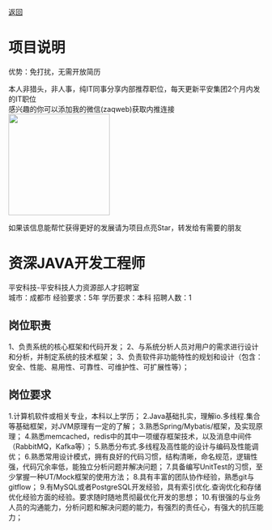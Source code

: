 [返回](../../)

# 项目说明

优势：免打扰，无需开放简历

本人非猎头，非人事，纯IT同事分享内部推荐职位，每天更新平安集团2个月内发的IT职位  
感兴趣的你可以添加我的微信(zaqweb)获取内推连接  
<img src="https://github.com/zaqweb/PA-IT-JOBS/blob/master/WechatICode.jpeg"  height="200" width="200">

如果该信息能帮忙获得更好的发展请为项目点亮Star，转发给有需要的朋友

# 资深JAVA开发工程师
平安科技-平安科技人力资源部人才招聘室  
城市：成都市 经验要求：5年 学历要求：本科  招聘人数：1

## 岗位职责
1、负责系统的核心框架和代码开发；
2、与系统分析人员对用户的需求进行设计和分析，并制定系统的技术框架；
3、负责软件非功能特性的规划和设计（包含：安全、性能、易用性、可靠性、可维护性、可扩展性等）；

## 岗位要求
1.计算机软件或相关专业，本科以上学历；
2.Java基础扎实，理解io.多线程.集合等基础框架，对JVM原理有一定的了解；
3.熟悉Spring/Mybatis/框架，及实现原理；
4.熟悉memcached，redis中的其中一项缓存框架技术，以及消息中间件（RabbitMQ，Kafka等）；
5.熟悉分布式.多线程及高性能的设计与编码及性能调优；
6.熟悉常用设计模式，拥有良好的代码习惯，结构清晰，命名规范，逻辑性强，代码冗余率低，能独立分析问题并解决问题；
7.具备编写UnitTest的习惯，至少掌握一种UT/Mock框架的使用方法；
8.具有丰富的团队协作经验，熟悉git与gitflow；
9.有MySQL或者PostgreSQL开发经验，具有索引优化.查询优化和存储优化经验方面的经验。要求随时随地贯彻最优化开发的思想；
10.有很强的与业务人员的沟通能力，分析问题和解决问题的能力，有强烈的责任心，有强大的抗压能力；




